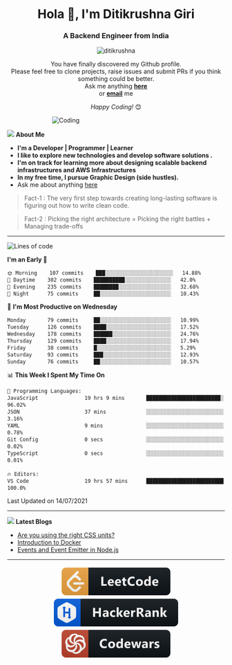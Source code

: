 <h1 align="center">Hola 👋, I'm Ditikrushna Giri</h1>
<h3 align="center">A Backend Engineer from India</h3>
 <p align="center"> <img src="https://komarev.com/ghpvc/?username=ditikrushna" alt="ditikrushna" /> </p>

<div align="center">
You have finally discovered my Github profile. <br>
Please feel free to clone projects, raise issues and submit PRs if you think something could be better. <br>
Ask me anything <a href="https://github.com/ditikrushna/ditikrushna/issues/new"><b>here</b></a><br>
or <a href="mailto:ditikrushna.nit@gmail.com"><b>email</b></a> me

<i>Happy Coding!</i> 😊
</div>

<img align="right" alt="Coding" width="400" src="https://media.giphy.com/media/Y4ak9Ki2GZCbJxAnJD/giphy.gif">

</br>

<img src="https://media.giphy.com/media/WUlplcMpOCEmTGBtBW/giphy.gif" width="30"> **About Me**

- **I'm a Developer | Programmer | Learner**<br/>   
- **I like to explore new technologies and develop software solutions .** <br/>
- **I'm on track for learning more about designing scalable backend infrastructures and AWS Infrastructures** <br/>
- **In my free time, I pursue Graphic Design (side hustles).** <br/>
- Ask me about anything [here](https://github.com/ditikrushna/ditikrushna/issues/new)<br/> 

 
> Fact-1 : The very first step towards creating long-lasting software is figuring out how to write clean code.


> Fact-2 : Picking the right architecture = Picking the right battles + Managing trade-offs 

---

<!--START_SECTION:waka-->
![Lines of code](https://img.shields.io/badge/From%20Hello%20World%20I%27ve%20Written-208824%20lines%20of%20code-blue)

**I'm an Early 🐤** 

```text
🌞 Morning    107 commits    ███░░░░░░░░░░░░░░░░░░░░░░   14.88% 
🌆 Daytime    302 commits    ██████████░░░░░░░░░░░░░░░   42.0% 
🌃 Evening    235 commits    ████████░░░░░░░░░░░░░░░░░   32.68% 
🌙 Night      75 commits     ██░░░░░░░░░░░░░░░░░░░░░░░   10.43%

```
📅 **I'm Most Productive on Wednesday** 

```text
Monday       79 commits     ██░░░░░░░░░░░░░░░░░░░░░░░   10.99% 
Tuesday      126 commits    ████░░░░░░░░░░░░░░░░░░░░░   17.52% 
Wednesday    178 commits    ██████░░░░░░░░░░░░░░░░░░░   24.76% 
Thursday     129 commits    ████░░░░░░░░░░░░░░░░░░░░░   17.94% 
Friday       38 commits     █░░░░░░░░░░░░░░░░░░░░░░░░   5.29% 
Saturday     93 commits     ███░░░░░░░░░░░░░░░░░░░░░░   12.93% 
Sunday       76 commits     ██░░░░░░░░░░░░░░░░░░░░░░░   10.57%

```


📊 **This Week I Spent My Time On** 

```text
💬 Programming Languages: 
JavaScript               19 hrs 9 mins       ████████████████████████░   96.02% 
JSON                     37 mins             ░░░░░░░░░░░░░░░░░░░░░░░░░   3.16% 
YAML                     9 mins              ░░░░░░░░░░░░░░░░░░░░░░░░░   0.78% 
Git Config               0 secs              ░░░░░░░░░░░░░░░░░░░░░░░░░   0.02% 
TypeScript               0 secs              ░░░░░░░░░░░░░░░░░░░░░░░░░   0.01%

🔥 Editors: 
VS Code                  19 hrs 57 mins      █████████████████████████   100.0%

```


 Last Updated on 14/07/2021
<!--END_SECTION:waka-->

---


<img src="http://www.netanimations.net/livres-13.gif" width="40"> **Latest Blogs** 

<!-- BLOG-POST-LIST:START -->
- [Are you using the right CSS units?](https://dev.to/ditikrushna/are-you-using-the-right-css-units-25ee)
- [Introduction to Docker](https://dev.to/ditikrushna/introduction-to-docker-2b2)
- [Events and Event Emitter in Node.js](https://dev.to/ditikrushna/events-and-event-emitter-in-node-js-2ek5)
<!-- BLOG-POST-LIST:END -->

--- 

<p align="center">
  <a href="https://leetcode.com/user2917t/">
    <img src="https://raw.githubusercontent.com/AbhishekMaira10/AbhishekMaira10/master/Resources/svg/leetcode.svg" alt="leetcode" style="vertical-align:top; margin:4px">
  </a>

  <a href="https://www.hackerrank.com/diticuo062">
    <img src="https://raw.githubusercontent.com/AbhishekMaira10/AbhishekMaira10/master/Resources/svg/hackerrank.svg" alt="hackerrank" style="vertical-align:top; margin:4px">
  </a>
  
  <a href="https://www.codewars.com/users/ditikrushna">
    <img src="https://raw.githubusercontent.com/AbhishekMaira10/AbhishekMaira10/master/Resources/svg/codewars.svg" alt="codewars" style="vertical-align:top; margin:4px">
  </a> 
</p>



<!--
 <img align="right" alt="Coding" width="400" src="https://media.giphy.com/media/3bgcPpDaikspxiUHlH/giphy.gif">


<img src="https://media.giphy.com/media/LnQjpWaON8nhr21vNW/giphy.gif" width="60"> <em><b><span align='center'>I love connecting with different people</b> so if you want to say <b>hi, I'll be happy to meet you more!</b> :)</em></span>

--- 


<p align="center">
  <a href="https://leetcode.com/user2917t/">
    <img src="https://raw.githubusercontent.com/AbhishekMaira10/AbhishekMaira10/master/Resources/svg/leetcode.svg" alt="leetcode" style="vertical-align:top; margin:4px">
  </a>

  <a href="https://www.hackerrank.com/diticuo062">
    <img src="https://raw.githubusercontent.com/AbhishekMaira10/AbhishekMaira10/master/Resources/svg/hackerrank.svg" alt="hackerrank" style="vertical-align:top; margin:4px">
  </a>
  
  <a href="https://www.codewars.com/users/ditikrushna">
    <img src="https://raw.githubusercontent.com/AbhishekMaira10/AbhishekMaira10/master/Resources/svg/codewars.svg" alt="codewars" style="vertical-align:top; margin:4px">
  </a> 
</p>
-->




